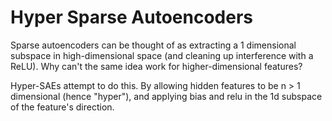 # Hyper Sparse Autoencoders

Sparse autoencoders can be thought of as extracting a 1 dimensional subspace in high-dimensional space
(and cleaning up interference with a ReLU). Why can't the same idea work for higher-dimensional features?

Hyper-SAEs attempt to do this. By allowing hidden features to be n > 1 dimensional (hence "hyper"), and
applying bias and relu in the 1d subspace of the feature's direction.
